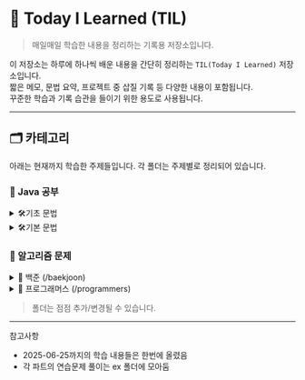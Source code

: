 # 📘 Today I Learned (TIL)

> 매일매일 학습한 내용을 정리하는 기록용 저장소입니다.

이 저장소는 하루에 하나씩 배운 내용을 간단히 정리하는 `TIL(Today I Learned)` 저장소입니다.  
짧은 메모, 문법 요약, 프로젝트 중 삽질 기록 등 다양한 내용이 포함됩니다.  
꾸준한 학습과 기록 습관을 들이기 위한 용도로 사용됩니다.

---


## 🗂️ 카테고리
아래는 현재까지 학습한 주제들입니다. 각 폴더는 주제별로 정리되어 있습니다.

### 📘 Java 공부

<details>
<summary>🛠️기초 문법</summary>

[바로가기](./src/java-start)
- ~2025-06-24 변수(/variable), 연산자(/operator), 조건문(/cond)
- 2025-06-25 반복문 (/loop), 스코프(/scope)
- 2025-06-26 형변환 (/casting), 스캐너(/scanner)
- 2025-06-27 배열(/array)
- 2025-07-02 배열 심화(/array)
- 2025-07-03 매서드(/method)
- 2025-07-04 매서드 심화(/method)


</details>
<details>
<summary>🛠️기본 문법</summary>

[바로가기](./src/java-basic)

- 2025-07-05 클래스
- 2025-07-07 클래스2


</details>

### 🧩 알고리즘 문제

<details>
<summary>📂 백준 (/baekjoon)</summary>

- [🥉 Bronze](./src/baekjoon/bronze)
  - [10807번 - 개수 세기](./src/baekjoon/bronze/boj_10807.java)
  - [10871번 - X보다 작은 수](./src/baekjoon/bronze/boj_10871.java)
- 🥈 Silver
- 🥇 Gold

</details>

<details>
<summary>📂 프로그래머스 (/programmers)</summary>

- Lv.1
- Lv.2

</details>

> 폴더는 점점 추가/변경될 수 있습니다.

---

참고사항
- 2025-06-25까지의 학습 내용들은 한번에 올렸음
- 각 파트의 연습문제 풀이는 ex 폴더에 모아둠
